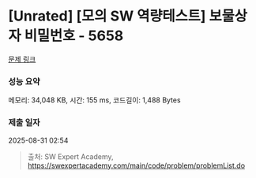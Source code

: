 # [Unrated] [모의 SW 역량테스트] 보물상자 비밀번호 - 5658 

[문제 링크](https://swexpertacademy.com/main/code/problem/problemDetail.do?contestProbId=AWXRUN9KfZ8DFAUo) 

### 성능 요약

메모리: 34,048 KB, 시간: 155 ms, 코드길이: 1,488 Bytes

### 제출 일자

2025-08-31 02:54



> 출처: SW Expert Academy, https://swexpertacademy.com/main/code/problem/problemList.do
